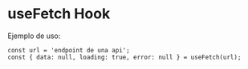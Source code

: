 # useFetch Hook

Ejemplo de uso:

```
const url = 'endpoint de una api';
const { data: null, loading: true, error: null } = useFetch(url);

```